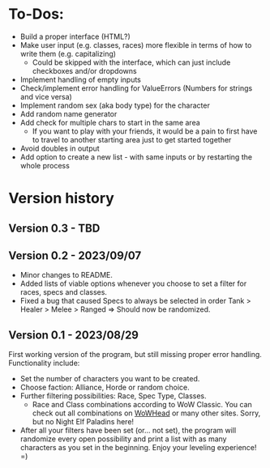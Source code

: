 # To-Dos:
- Build a proper interface (HTML?)
- Make user input (e.g. classes, races) more flexible in terms of how to write them (e.g. capitalizing)
    - Could be skipped with the interface, which can just include checkboxes and/or dropdowns
- Implement handling of empty inputs
- Check/implement error handling for ValueErrors (Numbers for strings and vice versa)
- Implement random sex (aka body type) for the character
- Add random name generator
- Add check for multiple chars to start in the same area
    - If you want to play with your friends, it would be a pain to first have to travel to another starting area just to get started together
- Avoid doubles in output
- Add option to create a new list - with same inputs or by restarting the whole process

# Version history

## Version 0.3 - TBD

## Version 0.2 - 2023/09/07
- Minor changes to README.
- Added lists of viable options whenever you choose to set a filter for races, specs and classes.
- Fixed a bug that caused Specs to always be selected in order Tank > Healer > Melee > Ranged => Should now be randomized.

## Version 0.1 - 2023/08/29
First working version of the program, but still missing proper error handling. Functionality include:
- Set the number of characters you want to be created.
- Choose faction: Alliance, Horde or random choice.
- Further filtering possibilities: Race, Spec Type, Classes.
    - Race and Class combinations according to WoW Classic. You can check out all combinations on [WoWHead](https://www.wowhead.com/classic/guide/classic-wow-classes-and-talent-overview#class-race-combinations) or many other sites. Sorry, but no Night Elf Paladins here!
- After all your filters have been set (or... not set), the program will randomize every open possibility and print a list with as many characters as you set in the beginning. Enjoy your leveling experience! =)